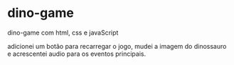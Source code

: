 # dino-game
dino-game com html, css e javaScript

adicionei um botão para recarregar o jogo, mudei a imagem do dinossauro e acrescentei audio para os eventos principais.